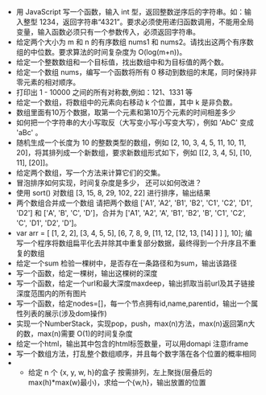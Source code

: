 - 用 JavaScript 写一个函数，输入 int 型，返回整数逆序后的字符串。如：输入整型 1234，返回字符串“4321”。要求必须使用递归函数调用，不能用全局变量，输入函数必须只有一个参数传入，必须返回字符串。
- 给定两个大小为 m 和 n 的有序数组 nums1 和 nums2。请找出这两个有序数组的中位数。要求算法的时间复杂度为 O(log(m+n))。
- 给定一个整数数组和一个目标值，找出数组中和为目标值的两个数。
- 给定一个数组 nums，编写一个函数将所有 0 移动到数组的末尾，同时保持非零元素的相对顺序。
- 打印出 1 - 10000 之间的所有对称数,例如：121、1331 等
- 给定一个数组，将数组中的元素向右移动 k 个位置，其中 k 是非负数。
- 数组里面有10万个数据，取第一个元素和第10万个元素的时间相差多少
- 如何把一个字符串的大小写取反（大写变小写小写变大写），例如 ’AbC' 变成 'aBc' 。
- 随机生成一个长度为 10 的整数类型的数组，例如 [2, 10, 3, 4, 5, 11, 10, 11, 20]，将其排列成一个新数组，要求新数组形式如下，例如 [[2, 3, 4, 5], [10, 11], [20]]。
- 给定两个数组，写一个方法来计算它们的交集。
- 冒泡排序如何实现，时间复杂度是多少， 还可以如何改进？
- 使用 sort() 对数组 [3, 15, 8, 29, 102, 22] 进行排序，输出结果
- 两个数组合并成一个数组
请把两个数组 ['A1', 'A2', 'B1', 'B2', 'C1', 'C2', 'D1', 'D2'] 和 ['A', 'B', 'C', 'D']，合并为 ['A1', 'A2', 'A', 'B1', 'B2', 'B', 'C1', 'C2', 'C', 'D1', 'D2', 'D']。
- var arr = [ [1, 2, 2], [3, 4, 5, 5], [6, 7, 8, 9, [11, 12, [12, 13, [14] ] ] ], 10];
编写一个程序将数组扁平化去并除其中重复部分数据，最终得到一个升序且不重复的数组
- 给定一个sum 检验一棵树中，是否存在一条路径和为sum，输出该路径
- 写一个函数，给定一棵树，输出这棵树的深度
- 写一个函数，给定一个url和最大深度maxdeep，输出抓取当前url及其子链接深度范围内的所有图片
- 写一个函数，给定nodes=[]，每一个节点拥有id,name,parentid，输出一个属性列表的展示(涉及dom操作)
- 实现一个NumberStack，实现pop，push，max(n)方法，max(n)返回第n大的数，max(n)需要 O(1)的时间复杂度
- 给定一个html，输出其中包含的html标签数量，可以用domapi 注意iframe
- 写一个数组方法，打乱整个数组顺序，并且每个数字落在各个位置的概率相同
- - 给定 n 个 {x, y, w, h}的盒子 按需排列，左上聚拢(层叠后的max(h)*max(w)最小)，求给一个{w,h}，输出放置的位置